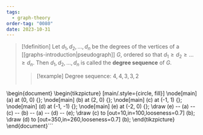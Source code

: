 ```yaml
---
tags:
  - graph-theory
order-tag: "0080"
date: 2023-10-31
---
```

>[!definition]
>Let $d_{1},\,d_{2},\,\dots,\,d_{n}$ be the degrees of the vertices of a [[graphs-introduction|pseudograph]] $G$, ordered so that $d_{1}\geq d_{2}\geq\dots\geq d_{n}$. Then $d_{1},\,d_{2},\,\dots,\,d_{n}$ is called the **degree sequence** of $G$.
>>[!example]
>>Degree sequence: $4,4,3,3,2$
>>```tikz
\begin{document}
\begin{tikzpicture} [main/.style={circle, fill}]
  \node[main] (a) at (0, 0) {};
  \node[main] (b) at (2, 0) {};
  \node[main] (c) at (-1, 1) {};
  \node[main] (d) at (-1, -1) {};
  \node[main] (e) at (-2, 0) {};
  \draw (e) -- (a) -- (c) -- (b) -- (a) -- (d) -- (e);
  \draw (c) to [out=10,in=100,looseness=0.7] (b);
  \draw (d) to [out=350,in=260,looseness=0.7] (b);
\end{tikzpicture}
\end{document}```
